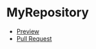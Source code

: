 # MyRepository
  - [Preview](https://AndriiNychaiuk.github.io/MyRepository/)
  - [Pull Request](https://github.com/AndriiNychaiuk/MyRepository/pull/1/files)